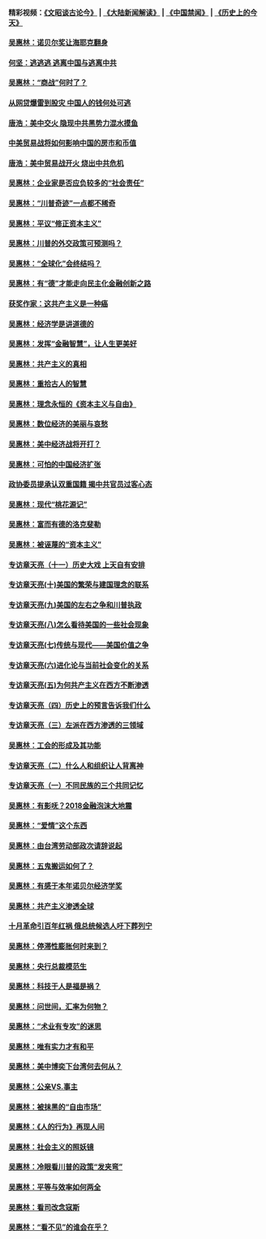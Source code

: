 #### 精彩视频：[《文昭谈古论今》](https://github.com/gfw-breaker/wenzhao/blob/master/README.md?t=01160630) | [《大陆新闻解读》](https://github.com/gfw-breaker/ntdtv-comedy/blob/master/README.md?t=01160630) | [《中国禁闻》](https://github.com/gfw-breaker/ntdtv-news/blob/master/README.md?t=01160630) | [《历史上的今天》](https://github.com/gfw-breaker/today-in-history/blob/master/README.md?t=01160630) 

#### [吴惠林：诺贝尔奖让海耶克翻身](../pages/nsc423/n10890049.md?t=01160630) 

#### [何坚：逃逃逃 逃离中国与逃离中共](../pages/nsc423/n10592891.md?t=01160630) 

#### [吴惠林：“商战”何时了？](../pages/nsc423/n10573558.md?t=01160630) 

#### [从网贷爆雷到股灾 中国人的钱何处可逃](../pages/nsc423/n10572800.md?t=01160630) 

#### [唐浩：美中交火 隐现中共黑势力混水摸鱼](../pages/nsc423/n10544040.md?t=01160630) 

#### [中美贸易战将如何影响中国的房市和币值](../pages/nsc423/n10543697.md?t=01160630) 

#### [唐浩：美中贸易战开火 烧出中共危机](../pages/nsc423/n10540126.md?t=01160630) 

#### [吴惠林：企业家是否应负较多的“社会责任”](../pages/nsc423/n10535022.md?t=01160630) 

#### [吴惠林：“川普奇迹”一点都不稀奇](../pages/nsc423/n10512808.md?t=01160630) 

#### [吴惠林：平议“修正资本主义”](../pages/nsc423/n10495724.md?t=01160630) 

#### [吴惠林：川普的外交政策可预测吗？](../pages/nsc423/n10462387.md?t=01160630) 

#### [吴惠林：“全球化”会终结吗？](../pages/nsc423/n10452838.md?t=01160630) 

#### [吴惠林：有“德”才能走向民主化金融创新之路](../pages/nsc423/n10432292.md?t=01160630) 

#### [获奖作家：这共产主义是一种癌](../pages/nsc423/n10431541.md?t=01160630) 

#### [吴惠林：经济学是讲道德的](../pages/nsc423/n10398014.md?t=01160630) 

#### [吴惠林：发挥“金融智慧”，让人生更美好](../pages/nsc423/n10375019.md?t=01160630) 

#### [吴惠林：共产主义的真相](../pages/nsc423/n10351394.md?t=01160630) 

#### [吴惠林：重拾古人的智慧](../pages/nsc423/n10337691.md?t=01160630) 

#### [吴惠林：理念永恒的《资本主义与自由》](../pages/nsc423/n10316274.md?t=01160630) 

#### [吴惠林：数位经济的美丽与哀愁](../pages/nsc423/n10292946.md?t=01160630) 

#### [吴惠林：美中经济战将开打？](../pages/nsc423/n10258825.md?t=01160630) 

#### [吴惠林：可怕的中国经济扩张](../pages/nsc423/n10219147.md?t=01160630) 

#### [政协委员提承认双重国籍 揭中共官员过客心态](../pages/nsc423/n10208809.md?t=01160630) 

#### [吴惠林：现代“桃花源记”](../pages/nsc423/n10185234.md?t=01160630) 

#### [吴惠林：富而有德的洛克斐勒](../pages/nsc423/n10142264.md?t=01160630) 

#### [吴惠林：被诬蔑的“资本主义”](../pages/nsc423/n10124816.md?t=01160630) 

#### [专访章天亮（十一）历史大戏 上天自有安排](../pages/nsc423/n10094905.md?t=01160630) 

#### [专访章天亮(十)美国的繁荣与建国理念的联系](../pages/nsc423/n10094899.md?t=01160630) 

#### [专访章天亮(九)美国的左右之争和川普执政](../pages/nsc423/n10094889.md?t=01160630) 

#### [专访章天亮(八)怎么看待美国的一些社会现象](../pages/nsc423/n10094857.md?t=01160630) 

#### [专访章天亮(七)传统与现代——美国价值之争](../pages/nsc423/n10093140.md?t=01160630) 

#### [专访章天亮(六)进化论与当前社会变化的关系](../pages/nsc423/n10092036.md?t=01160630) 

#### [专访章天亮(五)为何共产主义在西方不断渗透](../pages/nsc423/n10083620.md?t=01160630) 

#### [专访章天亮（四）历史上的预言告诉我们什么](../pages/nsc423/n10083606.md?t=01160630) 

#### [专访章天亮（三）左派在西方渗透的三领域](../pages/nsc423/n10081115.md?t=01160630) 

#### [吴惠林：工会的形成及其功能](../pages/nsc423/n10080633.md?t=01160630) 

#### [专访章天亮（二）什么人和组织让人背离神](../pages/nsc423/n10076637.md?t=01160630) 

#### [专访章天亮（一）不同民族的三个共同记忆](../pages/nsc423/n10074188.md?t=01160630) 

#### [吴惠林：有影呒？2018金融泡沫大地震](../pages/nsc423/n10040534.md?t=01160630) 

#### [吴惠林：“爱情”这个东西](../pages/nsc423/n10019423.md?t=01160630) 

#### [吴惠林：由台湾劳动部政次请辞说起](../pages/nsc423/n9979679.md?t=01160630) 

#### [吴惠林：五鬼搬运如何了？](../pages/nsc423/n9925338.md?t=01160630) 

#### [吴惠林：有感于本年诺贝尔经济学奖](../pages/nsc423/n9871883.md?t=01160630) 

#### [吴惠林：共产主义渗透全球](../pages/nsc423/n9812748.md?t=01160630) 

#### [十月革命引百年红祸 俄总统候选人吁下葬列宁](../pages/nsc423/n9810182.md?t=01160630) 

#### [吴惠林：停滞性膨胀何时来到？](../pages/nsc423/n9764136.md?t=01160630) 

#### [吴惠林：央行总裁模范生](../pages/nsc423/n9728134.md?t=01160630) 

#### [吴惠林：科技于人是福是祸？](../pages/nsc423/n9672982.md?t=01160630) 

#### [吴惠林：问世间，汇率为何物？](../pages/nsc423/n9621788.md?t=01160630) 

#### [吴惠林：“术业有专攻”的迷思](../pages/nsc423/n9580363.md?t=01160630) 

#### [吴惠林：唯有实力才有和平](../pages/nsc423/n9529599.md?t=01160630) 

#### [吴惠林：美中博奕下台湾何去何从？](../pages/nsc423/n9483598.md?t=01160630) 

#### [吴惠林：公亲VS.事主](../pages/nsc423/n9425637.md?t=01160630) 

#### [吴惠林：被抹黑的“自由市场”](../pages/nsc423/n9351545.md?t=01160630) 

#### [吴惠林：《人的行为》再现人间](../pages/nsc423/n9296339.md?t=01160630) 

#### [吴惠林：社会主义的照妖镜](../pages/nsc423/n9243460.md?t=01160630) 

#### [吴惠林：冷眼看川普的政策“发夹弯”](../pages/nsc423/n9120684.md?t=01160630) 

#### [吴惠林：平等与效率如何两全](../pages/nsc423/n9075430.md?t=01160630) 

#### [吴惠林：看司改念寇斯](../pages/nsc423/n9024915.md?t=01160630) 

#### [吴惠林：“看不见”的谁会在乎？](../pages/nsc423/n8977488.md?t=01160630) 

